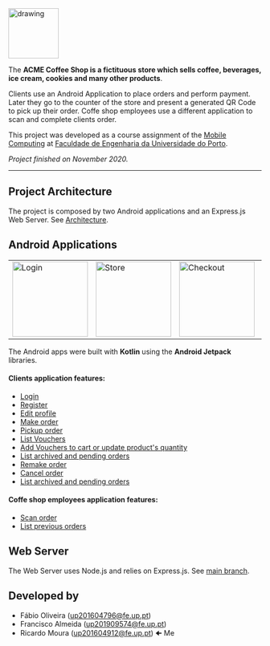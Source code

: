 <img src="https://i.imgur.com/tfXskRz.png" alt="drawing" width="100"/>

The **ACME Coffee Shop is a fictituous store which sells coffee, beverages, ice cream, cookies and many other products**. 

Clients use an Android Application to place orders and perform payment. Later they go to the counter of the store and present a generated QR Code to pick up their order.
Coffe shop employees use a different application to scan and complete clients order.

This project was developed as a course assignment of the [Mobile Computing](https://sigarra.up.pt/feup/en/ucurr_geral.ficha_uc_view?pv_ocorrencia_id=459516) at [Faculdade de Engenharia da Universidade do Porto](https://sigarra.up.pt/feup/en).

*Project finished on November 2020.*

------

## Project Architecture

The project is composed by two Android applications and an Express.js Web Server. See [Architecture](https://i.imgur.com/RPOlSkC.png).

## Android Applications
<table>
 <tbody>
  <tr>
   <td>
<img src="https://i.imgur.com/aoIJrH5.png" alt="Login" width="150"/>
   </td>
   <td>
<img src="https://i.imgur.com/Pf8l6A6.png" alt="Store" width="150"/>
   </td>
   <td>
<img src="https://i.imgur.com/5BmRfVs.png" alt="Checkout" width="150"/>
   </td>
   <td>
<img src="https://i.imgur.com/M46yVEi.png" alt="Pending Order" width="150"/>
   </td>
  </tr>
 </tbody>
</table>

The Android apps were built with **Kotlin** using the **Android Jetpack** libraries.

#### Clients application features: 

* [Login](https://i.imgur.com/UIXYvS4.gif)
* [Register](https://i.imgur.com/mcTvtmC.gif)
* [Edit profile](https://i.imgur.com/33jbKcC.gif)
* [Make order](https://i.imgur.com/zj17Pkf.gif)
* [Pickup order](https://i.imgur.com/afuckCi.gif)
* [List Vouchers](https://i.imgur.com/VKzmR96.gif)
* [Add Vouchers to cart or update product's quantity](https://i.imgur.com/BuSsyF1.gif)
* [List archived and pending orders](https://i.imgur.com/g91KKYh.gif)
* [Remake order](https://i.imgur.com/w9MQuWf.gif)
* [Cancel order](https://i.imgur.com/Bba7I0Q.gif)
* [List archived and pending orders](https://i.imgur.com/g91KKYh.gif)
 
#### Coffe shop employees application features: 

* [Scan order](https://i.imgur.com/fHyOSDl.gif)
* [List previous orders](https://i.imgur.com/4up3i5C.gif)

## Web Server

The Web Server uses Node.js and relies on Express.js. See [main branch](https://github.com/Erroler/Coffee-Shop-App/tree/main).

## Developed by
* Fábio Oliveira (up201604796@fe.up.pt)
* Francisco Almeida (up201909574@fe.up.pt)
* Ricardo Moura (up201604912@fe.up.pt) 🠈 Me
